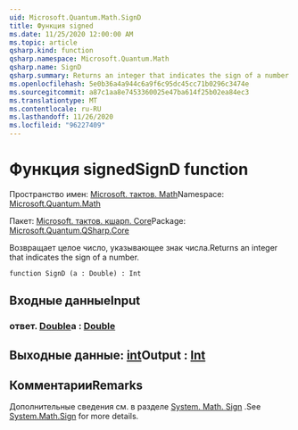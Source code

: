 ```yaml
---
uid: Microsoft.Quantum.Math.SignD
title: Функция signed
ms.date: 11/25/2020 12:00:00 AM
ms.topic: article
qsharp.kind: function
qsharp.namespace: Microsoft.Quantum.Math
qsharp.name: SignD
qsharp.summary: Returns an integer that indicates the sign of a number.
ms.openlocfilehash: 5e0b36a4a944c6a9f6c95dc45cc71b0296c3474e
ms.sourcegitcommit: a87c1aa8e7453360025e47ba614f25b02ea84ec3
ms.translationtype: MT
ms.contentlocale: ru-RU
ms.lasthandoff: 11/26/2020
ms.locfileid: "96227409"
---
```

# <a name="signd-function"></a><span data-ttu-id="2dc29-102">Функция signed</span><span class="sxs-lookup"><span data-stu-id="2dc29-102">SignD function</span></span>

<span data-ttu-id="2dc29-103">Пространство имен: [Microsoft. тактов. Math](xref:Microsoft.Quantum.Math)</span><span class="sxs-lookup"><span data-stu-id="2dc29-103">Namespace: [Microsoft.Quantum.Math](xref:Microsoft.Quantum.Math)</span></span>

<span data-ttu-id="2dc29-104">Пакет: [Microsoft. тактов. кшарп. Core](https://nuget.org/packages/Microsoft.Quantum.QSharp.Core)</span><span class="sxs-lookup"><span data-stu-id="2dc29-104">Package: [Microsoft.Quantum.QSharp.Core](https://nuget.org/packages/Microsoft.Quantum.QSharp.Core)</span></span>


<span data-ttu-id="2dc29-105">Возвращает целое число, указывающее знак числа.</span><span class="sxs-lookup"><span data-stu-id="2dc29-105">Returns an integer that indicates the sign of a number.</span></span>

```qsharp
function SignD (a : Double) : Int
```


## <a name="input"></a><span data-ttu-id="2dc29-106">Входные данные</span><span class="sxs-lookup"><span data-stu-id="2dc29-106">Input</span></span>

### <a name="a--double"></a><span data-ttu-id="2dc29-107">ответ. [Double](xref:microsoft.quantum.lang-ref.double)</span><span class="sxs-lookup"><span data-stu-id="2dc29-107">a : [Double](xref:microsoft.quantum.lang-ref.double)</span></span>





## <a name="output--int"></a><span data-ttu-id="2dc29-108">Выходные данные: [int](xref:microsoft.quantum.lang-ref.int)</span><span class="sxs-lookup"><span data-stu-id="2dc29-108">Output : [Int](xref:microsoft.quantum.lang-ref.int)</span></span>



## <a name="remarks"></a><span data-ttu-id="2dc29-109">Комментарии</span><span class="sxs-lookup"><span data-stu-id="2dc29-109">Remarks</span></span>

<span data-ttu-id="2dc29-110">Дополнительные сведения см. в разделе [System. Math. Sign](https://docs.microsoft.com/dotnet/api/system.math.sign) .</span><span class="sxs-lookup"><span data-stu-id="2dc29-110">See [System.Math.Sign](https://docs.microsoft.com/dotnet/api/system.math.sign) for more details.</span></span>